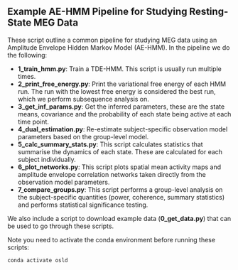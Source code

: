 Example AE-HMM Pipeline for Studying Resting-State MEG Data
-----------------------------------------------------------

These script outline a common pipeline for studying MEG data using an Amplitude Envelope Hidden Markov Model (AE-HMM). In the pipeline we do the following:

- **1_train_hmm.py**: Train a TDE-HMM. This script is usually run multiple times.
- **2_print_free_energy.py**: Print the variational free energy of each HMM run. The run with the lowest free energy is considered the best run, which we perform subsequence analysis on.
- **3_get_inf_params.py**: Get the inferred parameters, these are the state means, covariance and the probability of each state being active at each time point.
- **4_dual_estimation.py**: Re-estimate subject-specific observation model parameters based on the group-level model.
- **5_calc_summary_stats.py**: This script calculates statistics that summarise the dynamics of each state. These are calculated for each subject individually.
- **6_plot_networks.py**: This script plots spatial mean activity maps and amplitude envelope correlation networks taken directly from the observation model parameters.
- **7_compare_groups.py**: This script performs a group-level analysis on the subject-specific quantities (power, coherence, summary statistics) and performs statistical significance testing.

We also include a script to download example data (**0_get_data.py**) that can be used to go through these scripts.

Note you need to activate the conda environment before running these scripts:
    
    conda activate osld
